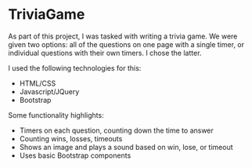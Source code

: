 # TriviaGame
As part of this project, I was tasked with writing a trivia game. We were given two options: all of the questions on one page with a single timer, or individual questions with their own timers. I chose the latter. 

 I used the following technologies for this: 
 - HTML/CSS 
 - Javascript/JQuery 
 - Bootstrap 

Some functionality highlights: 
- Timers on each question, counting down the time to answer 
- Counting wins, losses, timeouts
- Shows an image and plays a sound based on win, lose, or timeout 
- Uses basic Bootstrap components 
